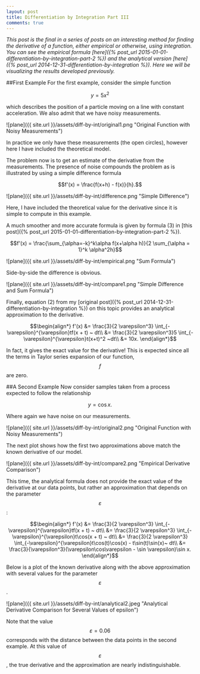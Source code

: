 ```yaml
---
layout: post
title: Differentiation by Integration Part III
comments: true
---
```

*This post is the final in a series of posts on an interesting method for finding the derivative of a function, either empirical or otherwise, using integration. You can see the empirical formula [here]({% post_url 2015-01-01-differentiation-by-integration-part-2 %}) and the analytical version [here]({% post_url 2014-12-31-differentiation-by-integration %}). Here we will be visualizing the results developed previously.*

##First Example
For the first example, consider the simple function 

$$y = 5x^2$$

which describes the position of a particle moving on a line with constant acceleration. We also admit that we have noisy measurements. 

![plane]({{ site.url }}/assets/diff-by-int/original1.png "Original Function with Noisy Measurements")

In practice we only have these measurements (the open circles), however here I have included the theoretical model.

The problem now is to get an estimate of the derivative from the measurements. The presence of noise compounds the problem as is illustrated by using a simple difference formula

$$f'(x) = \frac{f(x+h) - f(x)}{h}.$$

![plane]({{ site.url }}/assets/diff-by-int/difference.png "Simple Difference")

Here, I have included the theoretical value for the derivative since it is simple to compute in this example. 

A much smoother and more accurate formula is given by formula (3) in [this post]({% post_url 2015-01-01-differentiation-by-integration-part-2 %}).

$$f'(x) = \frac{\sum_{\alpha=-k}^k\alpha f(x+\alpha h)}{2 \sum_{\alpha = 1}^k \alpha^2h}$$

![plane]({{ site.url }}/assets/diff-by-int/empirical.png "Sum Formula")

Side-by-side the difference is obvious.

![plane]({{ site.url }}/assets/diff-by-int/compare1.png "Simple Difference and Sum Formula")

Finally, equation (2) from my [original post]({% post_url 2014-12-31-differentiation-by-integration %}) on this topic provides an analytical approximation to the derivative.

$$\begin{align*}
f'(x) &= \frac{3}{2 \varepsilon^3} \int_{-\varepsilon}^{\varepsilon}tf(x + t)  ~ dt\\
&= \frac{3}{2 \varepsilon^3}5 \int_{-\varepsilon}^{\varepsilon}t(x+t)^2 ~dt\\
&= 10x.
\end{align*}$$

In fact, it gives the exact value for the derivative! This is expected since all the terms in Taylor series expansion of our function, $$f$$ are zero.

##A Second Example
Now consider samples taken from a process expected to follow the relationship

$$y  = \cos x.$$

Where again we have noise on our measurements.

![plane]({{ site.url }}/assets/diff-by-int/original2.png "Original Function with Noisy Measurements")

The next plot shows how the first two approximations above match the known derivative of our model.

![plane]({{ site.url }}/assets/diff-by-int/compare2.png "Empirical Derivative Comparison")

This time, the analytical formula does not provide the exact value of the derivative at our data points, but rather an approximation that depends on the parameter $$\varepsilon$$:

$$\begin{align*}
f'(x) &= \frac{3}{2 \varepsilon^3} \int_{-\varepsilon}^{\varepsilon}tf(x + t)  ~ dt\\
&= \frac{3}{2 \varepsilon^3} \int_{-\varepsilon}^{\varepsilon}t\cos(x + t)  ~ dt\\
&= \frac{3}{2 \varepsilon^3} \int_{-\varepsilon}^{\varepsilon}t\cos(t)\cos(x)  - t\sin(t)\sin(x)~ dt\\
&= \frac{3}{\varepsilon^3}(\varepsilon\cos\varepsilon - \sin \varepsilon)\sin x.
\end{align*}$$

Below is a plot of the known derivative along with the above approximation with several values for the parameter $$\varepsilon$$. 

![plane]({{ site.url }}/assets/diff-by-int/analytical2.jpeg "Analytical Derivative Comparison for Several Values of epsilon")

Note that the value $$\varepsilon = 0.06$$ corresponds with the distance between the data points in the second example. At this value of $$\varepsilon$$, the true derivative and the approximation are nearly indistinguishable. 